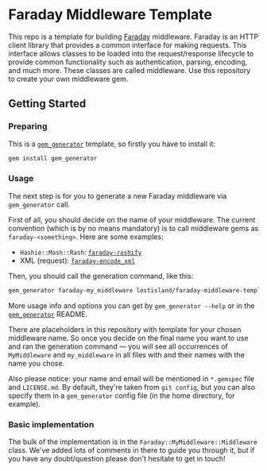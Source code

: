 # Faraday Middleware Template

This repo is a template for building [Faraday][faraday] middleware.
Faraday is an HTTP client library that provides a common interface for making requests.
This interface allows classes to be loaded into the request/response lifecycle to provide
common functionality such as authentication, parsing, encoding, and much more.
These classes are called middleware. Use this repository to create your own middleware gem.

## Getting Started

### Preparing

This is a [`gem_generator`][gem_generator] template, so firstly you have to install it:

```sh
gem install gem_generator
```

### Usage

The next step is for you to generate a new Faraday middleware via `gem_generator` call.

First of all, you should decide on the name of your middleware.
The current convention (which is by no means mandatory) is to call middleware gems as `faraday-<something>`.
Here are some examples:

*   `Hashie::Mash::Rash`: [`faraday-rashify`][faraday-rashify]
*   XML (request): [`faraday-encode_xml`][faraday-encode_xml]

Then, you should call the generation command, like this:

```sh
gem_generator faraday-my_middleware lostisland/faraday-middleware-template --git
```

More usage info and options you can get by `gem_generator --help` or in the [`gem_generator`][gem_generator] README.

There are placeholders in this repository with template for your chosen middleware name.
So once you decide on the final name you want to use and ran the generation command — you will see all occurrences
of `MyMiddleware` and `my_middleware` in all files with and their names with the name you chose.

Also please notice: your name and email will be mentioned in `*.gemspec` file and `LICENSE.md`.
By default, they're taken from `git config`, but you can also specify them in a `gem_generator` config file
(in the home directory, for example).

### Basic implementation

The bulk of the implementation is in the `Faraday::MyMiddleware::Middleware` class.
We've added lots of comments in there to guide you through it, but if you have any doubt/question
please don't hesitate to get in touch!

[faraday]: https://github.com/lostisland/faraday
[gem_generator]: https://github.com/AlexWayfer/gem_generator
[faraday-rashify]: https://github.com/lostisland/faraday-rashify
[faraday-encode_xml]: https://github.com/AlexWayfer/faraday-encode_xml

